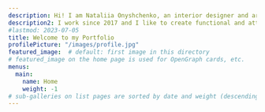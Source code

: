 ```yaml
---
description: Hi! I am Nataliia Onyshchenko, an interior designer and architect from Ukraine, Kyiv.
description2: I work since 2017 and I like to create functional and attractive horeca and retail spaces.
#lastmod: 2023-07-05
title: Welcome to my Portfolio
profilePicture: "/images/profile.jpg"
featured_image:  # default: first image in this directory
# featured_image on the home page is used for OpenGraph cards, etc.
menus:
  main:
    name: Home
    weight: -1
# sub-galleries on list pages are sorted by date and weight (descending)
---
```

